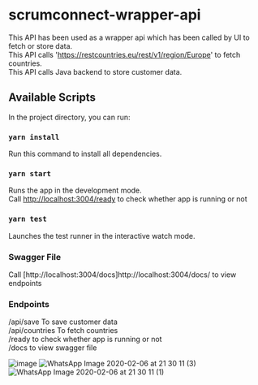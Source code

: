 # scrumconnect-wrapper-api

This API has been used as a wrapper api which has been called by UI to fetch or store data. <br />
This API calls 'https://restcountries.eu/rest/v1/region/Europe' to fetch countries.<br />
This API calls Java backend to store customer data. 

## Available Scripts

In the project directory, you can run:

### `yarn install`

Run this command to install all dependencies. 


### `yarn start`

Runs the app in the development mode.<br />
Call [http://localhost:3004/ready](http://localhost:3004/ready) to check whether app is running or not


### `yarn test`

Launches the test runner in the interactive watch mode.<br />


### Swagger File

Call [http://localhost:3004/docs]http://localhost:3004/docs/ to view endpoints


### Endpoints

/api/save  To save customer data<br />
/api/countries To fetch countries<br />
/ready  to check whether app is running or not<br />
/docs to view swagger file<br />

![image](https://user-images.githubusercontent.com/33178686/73980544-56ae3b80-4928-11ea-85af-99d0b2032593.png)
![WhatsApp Image 2020-02-06 at 21 30 11 (3)](https://user-images.githubusercontent.com/33178686/73980572-6f1e5600-4928-11ea-8f89-51e03f4c01ae.jpeg)
![WhatsApp Image 2020-02-06 at 21 30 11 (1)](https://user-images.githubusercontent.com/33178686/73980578-70e81980-4928-11ea-8591-67e0446503b5.jpeg)

